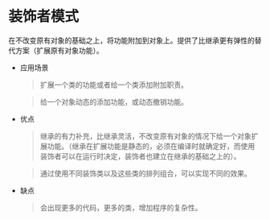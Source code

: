 # 装饰者模式
在不改变原有对象的基础之上，将功能附加到对象上。提供了比继承更有弹性的替代方案（扩展原有对象功能）。  

* 应用场景
  > 扩展一个类的功能或者给一个类添加附加职责。  

  > 给一个对象动态的添加功能，或动态撤销功能。  

* 优点
  > 继承的有力补充，比继承灵活，不改变原有对象的情况下给一个对象扩展功能。（继承在扩展功能是静态的，必须在编译时就确定好，而使用装饰者可以在运行时决定，装饰者也建立在继承的基础之上的）。  

  > 通过使用不同装饰类以及这些类的排列组合，可以实现不同的效果。  

* 缺点
  > 会出现更多的代码，更多的类，增加程序的复杂性。  